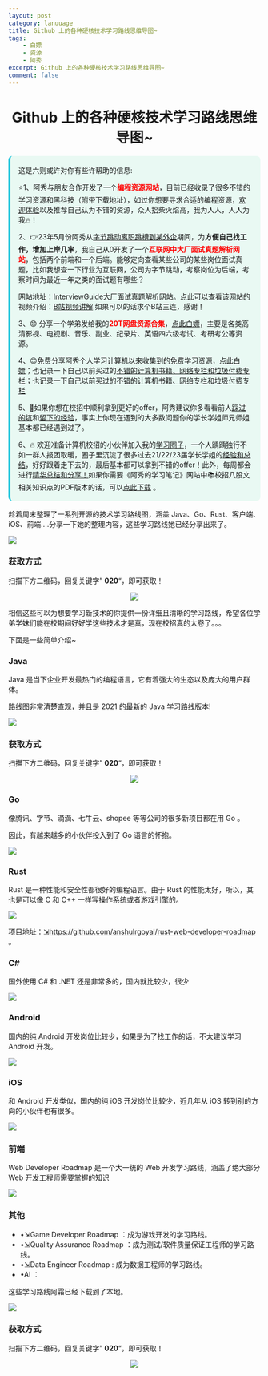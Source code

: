 ```yaml
---
layout: post
category: lanuuage
title: Github 上的各种硬核技术学习路线思维导图~
tags:
    - 白嫖
    - 资源
    - 阿秀
excerpt: Github 上的各种硬核技术学习路线思维导图~
comment: false
---
```






<h1 align="center">Github 上的各种硬核技术学习路线思维导图~</h1>



<div style="border-color: #24C6DC;
            background-color: #e9f9f3;         
            margin: 1rem 0;
        padding: .25rem 1rem;
        border-left-width: .3rem;
        border-left-style: solid;
        border-radius: .5rem;
        color: inherit;">
  <p>这是六则或许对你有些许帮助的信息:</p>
<p>⭐️1、阿秀与朋友合作开发了一个<span style="font-weight:bold;color:red">编程资源网站</span>，目前已经收录了很多不错的学习资源和黑科技（附带下载地址），如过你想要寻求合适的编程资源，<a href="https://tools.interviewguide.cn/home" style="text-decoration: underline" target="_blank">欢迎体验</a>以及推荐自己认为不错的资源，众人拾柴火焰高，我为人人，人人为我🔥！</p>  <p>2、👉23年5月份阿秀从<a style="text-decoration: underline" href="https://mp.weixin.qq.com/s?__biz=Mzk0ODU4MzEzMw==&mid=2247512170&idx=1&sn=c4a04a383d2dfdece676b75f17224e78" target="_blank">字节跳动离职跳槽到某外企</a>期间，为<span style="font-weight:bold">方便自己找工作，增加上岸几率</span>，我自己从0开发了一个<span style="font-weight:bold;color:red">互联网中大厂面试真题解析网站</span>，包括两个前端和一个后端。能够定向查看某些公司的某些岗位面试真题，比如我想查一下行业为互联网，公司为字节跳动，考察岗位为后端，考察时间为最近一年之类的面试题有哪些？
<div align="center">
</div>网站地址：<a style="text-decoration: underline" href="https://top.interviewguide.cn/" target="_blank">InterviewGuide大厂面试真题解析网站</a>。点此可以查看该网站的视频介绍：<a style="text-decoration: underline" href="https://www.bilibili.com/video/BV1f94y1C7BL" target="_blank">B站视频讲解</a>   如果可以的话求个B站三连，感谢！
  </p>3、😊
    分享一个学弟发给我的<span style="font-weight:bold;color:red">20T网盘资源合集</span>，<a style="text-decoration: underline" href="https://docs.qq.com/sheet/DY3VPVklVaFFMcUZ4?tab=9h5afr" target="_blank">点此白嫖</a>，主要是各类高清影视、电视剧、音乐、副业、纪录片、英语四六级考试、考研考公等资源。
  </p>
  <p>4、😍免费分享阿秀个人学习计算机以来收集到的免费学习资源，<a style="text-decoration: underline" href="/notes/07-resources/01-free/01-introduce.html" target="_blank">点此白嫖</a>；也记录一下自己以前买过的<a style="text-decoration: underline" href="/notes/07-resources/02-precious.html" target="_blank">不错的计算机书籍、网络专栏和垃圾付费专栏</a>；也记录一下自己以前买过的<a style="text-decoration: underline" href="/notes/07-resources/02-precious.html" target="_blank">不错的计算机书籍、网络专栏和垃圾付费专栏</a>
  </p>
  <p>5、🚀如果你想在校招中顺利拿到更好的offer，阿秀建议你多看看前人<a style="text-decoration: underline" href="https://www.yuque.com/tuobaaxiu/httmmc/npg1k81zeq4wfpyz" target="_blank">踩过的坑</a>和<a style="text-decoration: underline"  target="_blank" href="https://www.yuque.com/tuobaaxiu/httmmc/gge9ppd0mbu2d3dp">留下的经验</a>，事实上你现在遇到的大多数问题你的学长学姐师兄师姐基本都已经遇到过了。
  </p>
  <p>6、🔥 欢迎准备计算机校招的小伙伴加入我的<a  style="text-decoration: underline" href="https://www.yuque.com/tuobaaxiu/httmmc/xg0otqvc17wfx4u9" target="_blank">学习圈子</a>，一个人踽踽独行不如一群人报团取暖，圈子里沉淀了很多过去21/22/23届学长学姐的<a  style="text-decoration: underline" href="https://www.yuque.com/tuobaaxiu/httmmc/gge9ppd0mbu2d3dp" target="_blank">经验和总结</a>，好好跟着走下去的，最后基本都可以拿到不错的offer！此外，每周都会进行<a  style="text-decoration: underline" href="https://www.yuque.com/tuobaaxiu/httmmc/npg1k81zeq4wfpyz" target="_blank">精华总结和分享！</a>如果你需要《阿秀的学习笔记》网站中📚︎校招八股文相关知识点的PDF版本的话，可以<a style="text-decoration: underline" href="https://www.yuque.com/tuobaaxiu/httmmc/qs0yn66apvkzw0ps" target="_blank">点此下载</a> 。</p>   </div>

趁着周末整理了一系列开源的技术学习路线图，涵盖 Java、Go、Rust、客户端、iOS、前端....分享一下她的整理内容，这些学习路线她已经分享出来了。



![](./06-github-school-schedule.assets/202211282331444.png)





### 获取方式

扫描下方二维码，回复关键字” **020**“，即可获取！



<div align="center">
<img src="./02-力扣刷题笔记.assets/202310061834557.jpg" />
</div>



相信这些可以为想要学习新技术的你提供一份详细且清晰的学习路线，希望各位学弟学妹们能在校期间好好学这些技术才是真，现在校招真的太卷了。。。

下面是一些简单介绍~

### Java

Java 是当下企业开发最热门的编程语言，它有着强大的生态以及庞大的用户群体。

路线图非常清楚直观，并且是 2021 的最新的 Java 学习路线版本!

![](./06-github-school-schedule.assets/202211282347780.png)

### 获取方式

扫描下方二维码，回复关键字” **020**“，即可获取！



<div align="center">
<img src="./02-力扣刷题笔记.assets/202310061834557.jpg" />
</div>



###  Go

像腾讯、字节、滴滴、七牛云、shopee 等等公司的很多新项目都在用 Go 。

因此，有越来越多的小伙伴投入到了 Go 语言的怀抱。

![](./06-github-school-schedule.assets/202211282331230.png)

###  Rust

Rust 是一种性能和安全性都很好的编程语言。由于 Rust 的性能太好，所以，其也是可以像 C 和 C++ 一样写操作系统或者游戏引擎的。

![](./06-github-school-schedule.assets/202211282332715.png)

项目地址：⇲https://github.com/anshulrgoyal/rust-web-developer-roadmap 。

### C#

国外使用 C# 和 .NET 还是非常多的，国内就比较少，很少

![](./06-github-school-schedule.assets/202211282347581.png)

### Android

国内的纯 Android 开发岗位比较少，如果是为了找工作的话，不太建议学习 Android 开发。

![](./06-github-school-schedule.assets/202211282347451.png)

###  iOS

和 Android 开发类似，国内的纯 iOS 开发岗位比较少，近几年从 iOS 转到别的方向的小伙伴也有很多。

![](./06-github-school-schedule.assets/202211282347368.png)

### 前端

Web Developer Roadmap 是一个大一统的 Web 开发学习路线，涵盖了绝大部分 Web 开发工程师需要掌握的知识

![](./06-github-school-schedule.assets/202211282348450.png)

###  其他

- •⇲Game Developer Roadmap ：成为游戏开发的学习路线。
- •⇲Quality Assurance Roadmap ：成为测试/软件质量保证工程师的学习路线。
- •⇲Data Engineer Roadmap : 成为数据工程师的学习路线。
- •AI ：

这些学习路线阿霜已经下载到了本地。



![](./06-github-school-schedule.assets/202211282348873.png)

### 获取方式

扫描下方二维码，回复关键字” **020**“，即可获取！



<div align="center">
<img src="./02-力扣刷题笔记.assets/202310061834557.jpg" />
</div>
